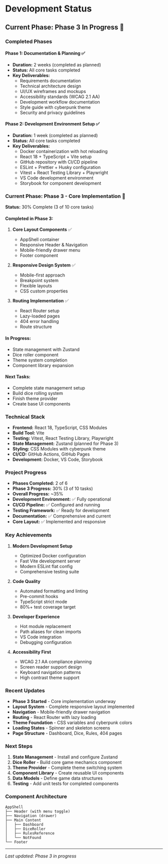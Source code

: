 # Development Status

## Current Phase: Phase 3 In Progress 🚧

### Completed Phases

#### Phase 1: Documentation & Planning ✅
- **Duration:** 2 weeks (completed as planned)
- **Status:** All core tasks completed
- **Key Deliverables:**
  - Requirements documentation
  - Technical architecture design
  - UI/UX wireframes and mockups
  - Accessibility standards (WCAG 2.1 AA)
  - Development workflow documentation
  - Style guide with cyberpunk theme
  - Security and privacy guidelines

#### Phase 2: Development Environment Setup ✅
- **Duration:** 1 week (completed as planned)
- **Status:** All core tasks completed
- **Key Deliverables:**
  - Docker containerization with hot reloading
  - React 18 + TypeScript + Vite setup
  - GitHub repository with CI/CD pipeline
  - ESLint + Prettier + Husky configuration
  - Vitest + React Testing Library + Playwright
  - VS Code development environment
  - Storybook for component development

### Current Phase: Phase 3 - Core Implementation 🚧

**Status:** 30% Complete (3 of 10 core tasks)

#### Completed in Phase 3:
1. **Core Layout Components** ✅
   - AppShell container
   - Responsive Header & Navigation
   - Mobile-friendly drawer menu
   - Footer component

2. **Responsive Design System** ✅
   - Mobile-first approach
   - Breakpoint system
   - Flexible layouts
   - CSS custom properties

3. **Routing Implementation** ✅
   - React Router setup
   - Lazy-loaded pages
   - 404 error handling
   - Route structure

#### In Progress:
- State management with Zustand
- Dice roller component
- Theme system completion
- Component library expansion

#### Next Tasks:
- Complete state management setup
- Build dice rolling system
- Finish theme provider
- Create base UI components

### Technical Stack

- **Frontend:** React 18, TypeScript, CSS Modules
- **Build Tool:** Vite
- **Testing:** Vitest, React Testing Library, Playwright
- **State Management:** Zustand (planned for Phase 3)
- **Styling:** CSS Modules with cyberpunk theme
- **CI/CD:** GitHub Actions, GitHub Pages
- **Development:** Docker, VS Code, Storybook

### Project Progress

- **Phases Completed:** 2 of 6
- **Phase 3 Progress:** 30% (3 of 10 tasks)
- **Overall Progress:** ~35%
- **Development Environment:** ✅ Fully operational
- **CI/CD Pipeline:** ✅ Configured and running
- **Testing Framework:** ✅ Ready for development
- **Documentation:** ✅ Comprehensive and current
- **Core Layout:** ✅ Implemented and responsive

### Key Achievements

1. **Modern Development Setup**
   - Optimized Docker configuration
   - Fast Vite development server
   - Modern ESLint flat config
   - Comprehensive testing suite

2. **Code Quality**
   - Automated formatting and linting
   - Pre-commit hooks
   - TypeScript strict mode
   - 80%+ test coverage target

3. **Developer Experience**
   - Hot module replacement
   - Path aliases for clean imports
   - VS Code integration
   - Debugging configuration

4. **Accessibility First**
   - WCAG 2.1 AA compliance planning
   - Screen reader support design
   - Keyboard navigation patterns
   - High contrast theme support

### Recent Updates

- **Phase 3 Started** - Core implementation underway
- **Layout System** - Complete responsive layout implemented
- **Navigation** - Mobile-friendly drawer navigation
- **Routing** - React Router with lazy loading
- **Theme Foundation** - CSS variables and cyberpunk colors
- **Loading States** - Spinner and skeleton screens
- **Page Structure** - Dashboard, Dice, Rules, 404 pages

### Next Steps

1. **State Management** - Install and configure Zustand
2. **Dice Roller** - Build core game mechanics component
3. **Theme Provider** - Complete theme switching system
4. **Component Library** - Create reusable UI components
5. **Data Models** - Define game data structures
6. **Testing** - Add unit tests for completed components

### Component Architecture

```
AppShell
├── Header (with menu toggle)
├── Navigation (drawer)
├── Main Content
│   ├── Dashboard
│   ├── DiceRoller
│   ├── RulesReference
│   └── NotFound
└── Footer
```

---

*Last updated: Phase 3 in progress*